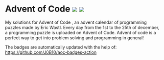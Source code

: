 # Advent of Code ![](https://img.shields.io/badge/day%20📅-10-blue)      ![](https://img.shields.io/badge/stars%20⭐-18-yellow)  
My solutions for Advent of Code , an advent calendar of programming puzzles made by Eric Wastl. Every day from the 1st to the 25th of december, a programming puzzle is uploaded on Advent of Code. Advent of code is a perfect way to get into problem solving and programming in general!

The badges are automatically updated with the help of: https://github.com/J0B10/aoc-badges-action
